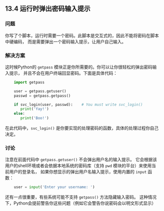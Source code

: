 ## 13.4 运行时弹出密码输入提示 ##
### 问题 ###
你写了个脚本，运行时需要一个密码。此脚本是交互式的，因此不能将密码在脚本中硬编码，
而是需要弹出一个密码输入提示，让用户自己输入。
### 解决方案 ###
这时候Python的 ``getpass`` 模块正是你所需要的。你可以让你很轻松的弹出密码输入提示，
并且不会在用户终端回显密码。下面是具体代码：
```python
    import getpass

    user = getpass.getuser()
    passwd = getpass.getpass()

    if svc_login(user, passwd):    # You must write svc_login()
       print('Yay!')
    else:
       print('Boo!')

```
在此代码中，``svc_login()`` 是你要实现的处理密码的函数，具体的处理过程你自己决定。
### 讨论 ###
注意在前面代码中 ``getpass.getuser()`` 不会弹出用户名的输入提示。
它会根据该用户的shell环境或者会依据本地系统的密码库（支持 `pwd` 模块的平台）来使用当前用户的登录名，
如果你想显示的弹出用户名输入提示，使用内置的 ``input`` 函数：
```python
    user = input('Enter your username: ')

```
还有一点很重要，有些系统可能不支持 ``getpass()`` 方法隐藏输入密码。
这种情况下，Python会提前警告你这些问题（例如它会警告你说密码会以明文形式显示）
